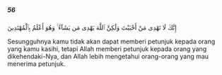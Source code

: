 ##### 56

<span class="ayah">إِنَّكَ لَا تَهْدِى مَنْ أَحْبَبْتَ وَلَٰكِنَّ ٱللَّهَ يَهْدِى مَن يَشَآءُ ۚ وَهُوَ أَعْلَمُ بِٱلْمُهْتَدِينَ</span>

<span class="ayah_translation">Sesungguhnya kamu tidak akan dapat memberi petunjuk kepada orang yang kamu kasihi, tetapi Allah memberi petunjuk kepada orang yang dikehendaki-Nya, dan Allah lebih mengetahui orang-orang yang mau menerima petunjuk.</span>
